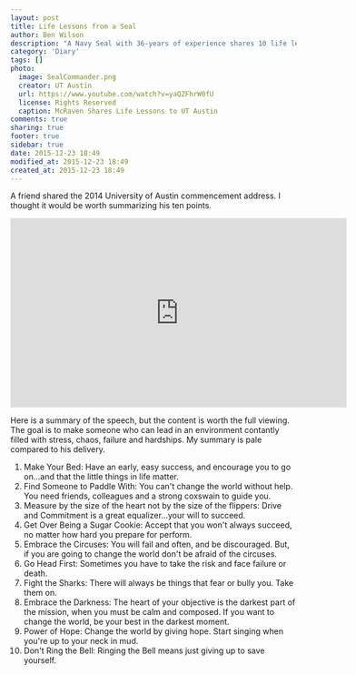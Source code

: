 ```yaml
---
layout: post
title: Life Lessons from a Seal
author: Ben Wilson
description: "A Navy Seal with 36-years of experience shares 10 life lessons."
category: 'Diary'
tags: []
photo:
  image: SealCommander.png
  creator: UT Austin
  url: https://www.youtube.com/watch?v=yaQZFhrW0fU
  license: Rights Reserved
  caption: McRaven Shares Life Lessons to UT Austin
comments: true
sharing: true
footer: true
sidebar: true
date: 2015-12-23 18:49
modified_at: 2015-12-23 18:49
created_at: 2015-12-23 18:49
---
```


A friend shared the 2014 University of Austin commencement address. I thought it would be worth summarizing his ten points.

<!-- more -->

<div class='text-center'>
<embed width="592" height="333"
src="http://www.youtube.com/v/yaQZFhrW0fU">
</div>

Here is a summary of the speech, but the content is worth the full viewing. The goal is to make someone who can lead in an environment contantly filled with stress, chaos, failure and hardships. My summary is pale compared to his delivery.

1. Make Your Bed: Have an early, easy success, and encourage you to go on...and that the little things in life matter.
2. Find Someone to Paddle With: You can't change the world without help. You need friends, colleagues and a strong coxswain to guide you.
3. Measure by the size of the heart not by the size of the flippers: Drive and Commitment is a great equalizer...your will to succeed.
4. Get Over Being a Sugar Cookie: Accept that you won't always succeed, no matter how hard you prepare for perform.
5. Embrace the Circuses: You will fail and often, and be discouraged. But, if you are going to change the world don't be afraid of the circuses.
6. Go Head First: Sometimes you have to take the risk and face failure or death.
7. Fight the Sharks: There will always be things that fear or bully you. Take them on.
8. Embrace the Darkness: The heart of your objective is the darkest part of the mission, when you must be calm and composed. If you want to change the world, be your best in the darkest moment.
9. Power of Hope: Change the world by giving hope. Start singing when you're up to your neck in mud.
10. Don't Ring the Bell: Ringing the Bell means just giving up to save yourself.